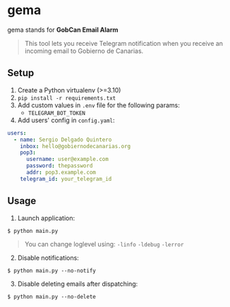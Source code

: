 # gema

gema stands for **GobCan Email Alarm**

> This tool lets you receive Telegram notification when you receive an incoming email to Gobierno de Canarias.

## Setup

1. Create a Python virtualenv (>=3.10)
2. `pip install -r requirements.txt`
3. Add custom values in `.env` file for the following params:
   - `TELEGRAM_BOT_TOKEN`
4. Add users' config in `config.yaml`:

```yaml
users:
  - name: Sergio Delgado Quintero
    inbox: hello@gobiernodecanarias.org
    pop3:
      username: user@example.com
      password: thepassword
      addr: pop3.example.com
    telegram_id: your_telegram_id
```

## Usage

1. Launch application:

```console
$ python main.py
```

> You can change loglevel using: `-linfo` `-ldebug` `-lerror`

2. Disable notifications:

```console
$ python main.py --no-notify
```

3. Disable deleting emails after dispatching:

```console
$ python main.py --no-delete
```
